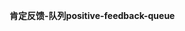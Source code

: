 <span data-ttu-id="c810c-101">**肯定反馈-队列**</span><span class="sxs-lookup"><span data-stu-id="c810c-101">**positive-feedback-queue**</span></span>